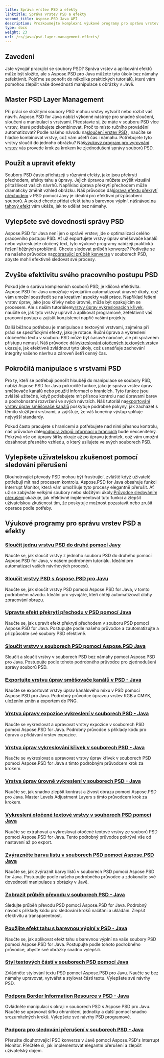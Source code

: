 ```yaml
---
title: Správa vrstev PSD a efekty
linktitle: Správa vrstev PSD a efekty
second_title: Aspose.PSD Java API
description: Prozkoumejte komplexní výukové programy pro správu vrstev PSD a efekty s Aspose.PSD pro Java. Naučte se bez námahy slučovat, slučovat a přizpůsobovat vrstvy PSD.
type: docs
weight: 23
url: /cs/java/psd-layer-management-effects/
---
```

## Zavedení

Jste vývojář pracující se soubory PSD? Správa vrstev a aplikování efektů může být složité, ale s Aspose.PSD pro Java můžete tyto úkoly bez námahy zefektivnit. Pojďme se ponořit do několika praktických tutoriálů, které vám pomohou zlepšit vaše dovednosti manipulace s obrázky v Javě.

## Master PSD Layer Management

 Při práci se složitými soubory PSD mohou vrstvy vytvořit nebo rozbít váš návrh. Aspose.PSD for Java nabízí výkonné nástroje pro snadné sloučení, sloučení a manipulaci s vrstvami. Představte si, že máte v souboru PSD více vrstev, které potřebujete zkombinovat. Proč to místo ručního provádění automatizovat? Podle našeho návodu na[sloučení vrstev PSD](./merge-psd-layers/) , naučíte se hladce kombinovat vrstvy, což vám ušetří čas i námahu. Potřebujete tyto vrstvy sloučit do jednoho obrázku? Náš[výukový program pro vyrovnání vrstev](./flatten-layers-psd-files/) vás provede krok za krokem ke zjednodušení správy souborů PSD.

## Použít a upravit efekty

Soubory PSD často přicházejí s různými efekty, jako jsou překrytí přechodem, efekty tahu a úpravy. Jejich úpravou můžete zvýšit vizuální přitažlivost vašich návrhů. Například úprava překrytí přechodem může dramaticky změnit vzhled obrázku. Náš průvodce dál[úprava efektu překrytí přechodem](./modify-gradient-overlay-effect-psd/) v PSD pomocí Javy je ideální pro efektivní přizpůsobení souborů. A pokud chcete přidat efekt tahu s barevnou výplní, náš[návod na tahový efekt](./apply-stroke-effect-color-fill-psd/) vám ukáže, jak to udělat bez námahy.

## Vylepšete své dovednosti správy PSD

 Aspose.PSD for Java není jen o správě vrstev; jde o optimalizaci celého pracovního postupu PSD. Ať už exportujete vrstvy úprav směšovače kanálů nebo vykreslujete otočený text, tyto výukové programy nabízejí praktická řešení běžných problémů. Chcete sledovat průběh konverze? Podívejte se na našeho průvodce na[zobrazující průběh konverze](./show-conversion-progress-psd-files/) v souborech PSD, abyste mohli efektivně sledovat své procesy.

## Zvyšte efektivitu svého pracovního postupu PSD

 Pokud jde o správu komplexních souborů PSD, je klíčová efektivita. Aspose.PSD for Java umožňuje vývojářům automatizovat únavné úkoly, což vám umožní soustředit se na kreativní aspekty vaší práce. Například řešení vrstev úprav, jako jsou křivky nebo úrovně, může být opakujícím se procesem. Ale s naším tutoriálem[vrstvy úprav vykreslovacích křivek](./render-curves-adjustment-layer-psd/), naučíte se, jak tyto vrstvy upravit a aplikovat programově, zefektivnit váš pracovní postup a zajistit konzistenci napříč vašimi projekty.

 Další běžnou potřebou je manipulace s textovými vrstvami, zejména při práci se specifickými efekty, jako je rotace. Ruční úprava a vykreslení otočeného textu v souboru PSD může být časově náročné, ale při správném přístupu nemusí. Náš průvodce dál[vykreslování otočených textových vrstev](./render-rotated-text-layer-psd/) ukazuje, jak efektivně zvládnout tyto úkoly, což usnadňuje zachování integrity vašeho návrhu a zároveň šetří cenný čas.

## Pokročilá manipulace s vrstvami PSD

 Pro ty, kteří se potřebují ponořit hlouběji do manipulace se soubory PSD, nabízí Aspose.PSD for Java pokročilé funkce, jako je správa vrstev úprav směšovače kanálů nebo použití informací o hranicích. Tyto funkce jsou zvláště užitečné, když potřebujete mít přísnou kontrolu nad úpravami barev a podrobnostmi rozvržení ve svých návrzích. Náš tutoriál na[exportování vrstev úprav směšovače kanálů](./export-channel-mixer-adjustment-layer-psd/) poskytuje podrobné pokyny, jak zacházet s těmito složitými vrstvami, a zajišťuje, že váš konečný výstup splňuje nejvyšší standardy.

 Pokud často pracujete s hranicemi a potřebujete nad nimi přesnou kontrolu, náš průvodce dále[podpora zdrojů informací o hranicích](./support-border-information-resource-psd/) bude neocenitelný. Pokrývá vše od úpravy šířky okraje až po úpravu jednotek, což vám umožní dosáhnout přesného vzhledu, o který usilujete ve svých souborech PSD.

## Vylepšete uživatelskou zkušenost pomocí sledování přerušení

Dlouhotrvající převody PSD mohou být frustrující, zvláště když uživatelé potřebují mít nad procesem kontrolu. Aspose.PSD for Java obsahuje funkci Interrupt Monitor, která vám umožňuje tyto procesy elegantně přerušit. Ať už se zabýváte velkými soubory nebo složitými úkoly,[Průvodce sledováním přerušení](./support-interrupt-monitor-psd-files/) ukazuje, jak efektivně implementovat tuto funkci a zlepšit uživatelskou zkušenost tím, že poskytuje možnost pozastavit nebo zrušit operace podle potřeby.

## Výukové programy pro správu vrstev PSD a efekty
### [Sloučit jednu vrstvu PSD do druhé pomocí Javy](./merge-one-psd-layer-to-another/)
Naučte se, jak sloučit vrstvy z jednoho souboru PSD do druhého pomocí Aspose.PSD for Java, v našem podrobném tutoriálu. Ideální pro automatizaci vašich návrhových procesů.
### [Sloučit vrstvy PSD s Aspose.PSD pro Javu](./merge-psd-layers/)
Naučte se, jak sloučit vrstvy PSD pomocí Aspose.PSD for Java, v tomto podrobném návodu. Ideální pro vývojáře, kteří chtějí automatizovat úlohy zpracování obrazu.
### [Upravte efekt překrytí přechodu v PSD pomocí Java](./modify-gradient-overlay-effect-psd/)
Naučte se, jak upravit efekt překrytí přechodem v souboru PSD pomocí Aspose.PSD for Java. Postupujte podle našeho průvodce a zautomatizujte a přizpůsobte své soubory PSD efektivně.
### [Sloučit vrstvy v souborech PSD pomocí Aspose.PSD Java](./flatten-layers-psd-files/)
Sloučit a sloučit vrstvy v souborech PSD bez námahy pomocí Aspose.PSD pro Java. Postupujte podle tohoto podrobného průvodce pro zjednodušení správy souborů PSD.
### [Exportujte vrstvu úprav směšovače kanálů v PSD - Java](./export-channel-mixer-adjustment-layer-psd/)
Naučte se exportovat vrstvy úprav kanálového mixu v PSD pomocí Aspose.PSD pro Java. Podrobný průvodce úpravou vrstev RGB a CMYK, uložením změn a exportem do PNG.
### [Vrstva úpravy expozice vykreslení v souborech PSD - Java](./render-exposure-adjustment-layer-psd/)
Naučte se vykreslovat a upravovat vrstvy expozice v souborech PSD pomocí Aspose.PSD for Java. Podrobný průvodce s příklady kódu pro úpravu a přidávání vrstev expozice.
### [Vrstva úprav vykreslování křivek v souborech PSD - Java](./render-curves-adjustment-layer-psd/)
Naučte se vykreslovat a upravovat vrstvy úprav křivek v souborech PSD pomocí Aspose.PSD for Java s tímto podrobným průvodcem krok za krokem.
### [Vrstva úprav úrovně vykreslení v souborech PSD - Java](./render-level-adjustment-layer-psd/)
Naučte se, jak snadno zlepšit kontrast a živost obrazu pomocí Aspose.PSD pro Java. Master Levels Adjustment Layers s tímto průvodcem krok za krokem.
### [Vykreslení otočené textové vrstvy v souborech PSD pomocí Java](./render-rotated-text-layer-psd/)
Naučte se extrahovat a vykreslovat otočené textové vrstvy ze souborů PSD pomocí Aspose.PSD for Java. Tento podrobný průvodce pokrývá vše od nastavení až po export.
### [Zvýrazněte barvu listu v souborech PSD pomocí Aspose.PSD Java](./highlight-sheet-color-psd-files/)
Naučte se, jak zvýraznit barvy listů v souborech PSD pomocí Aspose.PSD for Java. Postupujte podle našeho podrobného průvodce a zdokonalte své dovednosti manipulace s obrázky v Javě.
### [Zobrazit průběh převodu v souborech PSD - Java](./show-conversion-progress-psd-files/)
Sledujte průběh převodu PSD pomocí Aspose.PSD for Java. Podrobný návod s příklady kódu pro sledování kroků načítání a ukládání. Zlepšit efektivitu a transparentnost.
### [Použijte efekt tahu s barevnou výplní v PSD - Java](./apply-stroke-effect-color-fill-psd/)
Naučte se, jak aplikovat efekt tahu s barevnou výplní na vaše soubory PSD pomocí Aspose.PSD for Java. Postupujte podle tohoto podrobného průvodce, abyste své obrázky snadno vylepšili.
### [Styl textových částí v souborech PSD pomocí Java](./style-text-portions-psd-files/)
Zvládněte stylování textu PSD pomocí Aspose.PSD pro Javu. Naučte se bez námahy upravovat, vytvářet a stylovat části textu. Vylepšete své návrhy PSD.
### [Podpora Border Information Resource v PSD - Java](./support-border-information-resource-psd/)
Ovládněte manipulaci s okraji v souborech PSD s Aspose.PSD pro Javu. Naučte se upravovat šířku ohraničení, jednotky a další pomocí snadno srozumitelných kroků. Vylepšete své návrhy PSD programově.
### [Podpora pro sledování přerušení v souborech PSD - Java](./support-interrupt-monitor-psd-files/)
Přerušte dlouhotrvající PSD konverze v Javě pomocí Aspose.PSD's Interrupt Monitor. Přečtěte si, jak implementovat elegantní přerušení a zlepšit uživatelský dojem.